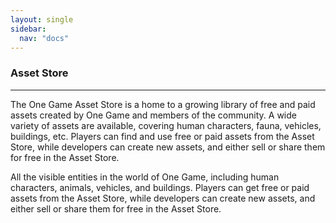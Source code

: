 ```yaml
---
layout: single
sidebar:
  nav: "docs"
---
```


### Asset Store
-----------------------------

The One Game Asset Store is a home to a growing library of free and paid assets created by One Game and members of the community. A wide variety of assets are available, covering human characters, fauna, vehicles, buildings, etc.
Players can find and use free or paid assets from the Asset Store, while developers can create new assets, and either sell or share them for free in the Asset Store.

All the visible entities in the world of One Game, including human characters, animals, vehicles, and buildings. 
Players can get free or paid assets from the Asset Store, while developers can create new assets, and either sell or share them for free in the Asset Store.


